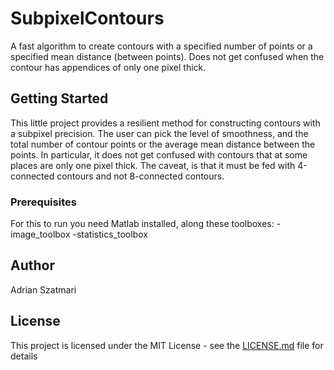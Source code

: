 # SubpixelContours
A fast algorithm to create contours with a specified number of points or a specified mean distance (between points). Does not get confused when the contour has appendices of only one pixel thick. 

## Getting Started

This little project provides a resilient method for constructing contours with a subpixel precision. The user can pick the level of smoothness, and the total number of contour points or the average mean distance between the points. In particular, it does not get confused with contours that at some places are only one pixel thick. The caveat, is that it must be fed with 4-connected contours and not 8-connected contours.  

### Prerequisites

For this to run you need Matlab installed, along these toolboxes:
	-image_toolbox
	-statistics_toolbox

## Author

Adrian Szatmari 

## License

This project is licensed under the MIT License - see the [LICENSE.md](LICENSE.md) file for details